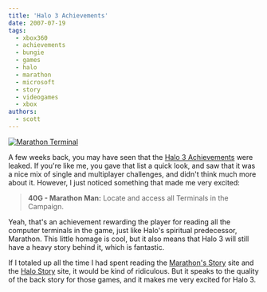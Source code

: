 ```yaml
---
title: 'Halo 3 Achievements'
date: 2007-07-19
tags:
  - xbox360
  - achievements
  - bungie
  - games
  - halo
  - marathon
  - microsoft
  - story
  - videogames
  - xbox
authors:
  - scott
---
```


[![Marathon Terminal](/images/847463829_497cbba861.jpg)](http://www.flickr.com/photos/spaceninja/847463829/)

A few weeks back, you may have seen that the [Halo 3 Achievements](http://www.xbox360achievements.org/achievements.php?gameID=274) were leaked. If you're like me, you gave that list a quick look, and saw that it was a nice mix of single and multiplayer challenges, and didn't think much more about it. However, I just noticed something that made me very excited:

> **40G - Marathon Man:** Locate and access all Terminals in the Campaign.

Yeah, that's an achievement rewarding the player for reading all the computer terminals in the game, just like Halo's spiritual predecessor, Marathon. This little homage is cool, but it also means that Halo 3 will still have a heavy story behind it, which is fantastic.

If I totaled up all the time I had spent reading the [Marathon's Story](http://marathon.bungie.org/story/) site and the [Halo Story](http://halosm.bungie.org/story/) site, it would be kind of ridiculous. But it speaks to the quality of the back story for those games, and it makes me very excited for Halo 3.
